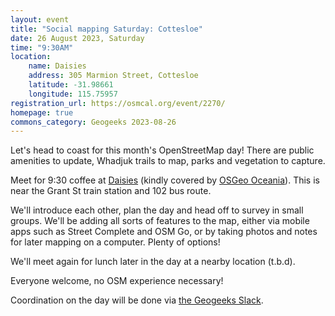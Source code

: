 ```yaml
---
layout: event
title: "Social mapping Saturday: Cottesloe"
date: 26 August 2023, Saturday
time: "9:30AM"
location:
    name: Daisies
    address: 305 Marmion Street, Cottesloe
    latitude: -31.98661
    longitude: 115.75957
registration_url: https://osmcal.org/event/2270/
homepage: true
commons_category: Geogeeks 2023-08-26
---
```


Let's head to coast for this month's OpenStreetMap day! There are public amenities to update, Whadjuk trails to map, parks and vegetation to capture.

Meet for 9:30 coffee at [Daisies](https://www.daisies.net.au/) (kindly covered by [OSGeo Oceania](https://osgeo-oceania.org)). This is near the Grant St train station and 102 bus route.

We'll introduce each other, plan the day and head off to survey in small groups. 
We'll be adding all sorts of features to the map, either via mobile apps such as Street Complete and OSM Go, or by taking photos and notes for later mapping on a computer. Plenty of options!

We'll meet again for lunch later in the day at a nearby location (t.b.d).

Everyone welcome, no OSM experience necessary!

Coordination on the day will be done via [the Geogeeks Slack](https://join.slack.com/t/geogeeks/shared_invite/zt-13fnotoqb-YkyMTmvwZEB_nDUis_30hw).

